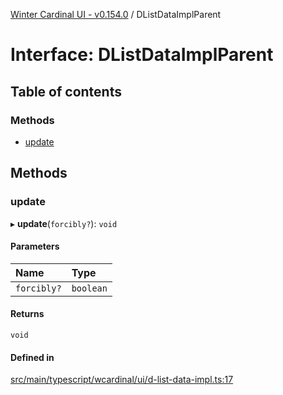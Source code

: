 [Winter Cardinal UI - v0.154.0](../index.md) / DListDataImplParent

# Interface: DListDataImplParent

## Table of contents

### Methods

- [update](DListDataImplParent.md#update)

## Methods

### update

▸ **update**(`forcibly?`): `void`

#### Parameters

| Name | Type |
| :------ | :------ |
| `forcibly?` | `boolean` |

#### Returns

`void`

#### Defined in

[src/main/typescript/wcardinal/ui/d-list-data-impl.ts:17](https://github.com/winter-cardinal/winter-cardinal-ui/blob/v0.154.0/src/main/typescript/wcardinal/ui/d-list-data-impl.ts#L17)
